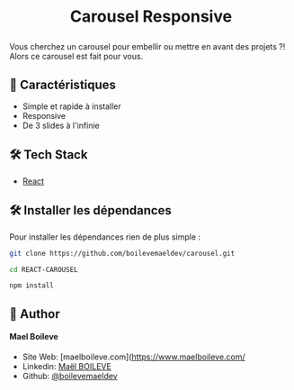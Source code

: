 
# <p align="center">Carousel Responsive</p>
  
Vous cherchez un carousel pour embellir ou mettre en avant des projets ?! 
Alors ce carousel est fait pour vous. 

## 🧐 Caractéristiques    
- Simple et rapide à installer 
- Responsive 
- De 3 slides à l'infinie

## 🛠️ Tech Stack
- [React](https://reactjs.org/)

## 🛠️ Installer les dépendances   
Pour installer les dépendances rien de plus simple : 
```bash
git clone https://github.com/boilevemaeldev/carousel.git

cd REACT-CAROUSEL

npm install
```


## 🙇 Author
#### Mael Boileve
- Site Web: [maelboileve.com](https://www.maelboileve.com/
- Linkedin: [Maël BOILEVE](https://www.linkedin.com/in/ma%C3%ABl-boileve-50859917a/)
- Github: [@boilevemaeldev](https://github.com/boilevemaeldev)
        